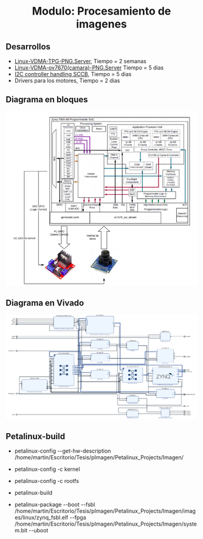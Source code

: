 <h1 align="center"> Modulo: Procesamiento de imagenes </h1> 

## Desarrollos

* [Linux-VDMA-TPG-PNG.Server](https://github.com/Fuschetto97/Tesis/blob/main/Petalinux_Projects/README_Des1.md),  Tiempo = 2 semanas
* [Linux-VDMA-ov7670(camara)-PNG.Server](https://github.com/Fuschetto97/Tesis/blob/main/Petalinux_Projects/README_Des2.md) Tiempo =  5 dias
* [I2C controller handling SCCB](https://github.com/Fuschetto97/Tesis/blob/main/Petalinux_Projects/README_Des3.md), Tiempo =  5 dias
* Drivers para los motores, Tiempo =  2 dias

## Diagrama en bloques 

<img src=./imagenes/BlockDiagram.png alt="Hardware" />

## Diagrama en Vivado 

<img src=./imagenes/Vivado2.png alt="Hardware" />

## Petalinux-build

* petalinux-config --get-hw-description /home/martin/Escritorio/Tesis/pImagen/Petalinux_Projects/Imagen/

* petalinux-config -c kernel

* petalinux-config -c rootfs

* petalinux-build

* petalinux-package --boot --fsbl /home/martin/Escritorio/Tesis/pImagen/Petalinux_Projects/Imagen/images/linux/zynq_fsbl.elf --fpga /home/martin/Escritorio/Tesis/pImagen/Petalinux_Projects/Imagen/system.bit --uboot












